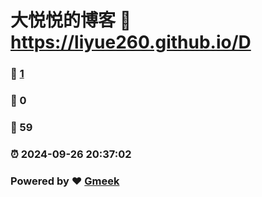 # 大悦悦的博客 :link: https://liyue260.github.io/D 
### :page_facing_up: [1](https://liyue260.github.io/D/tag.html) 
### :speech_balloon: 0 
### :hibiscus: 59 
### :alarm_clock: 2024-09-26 20:37:02 
### Powered by :heart: [Gmeek](https://github.com/Meekdai/Gmeek)
